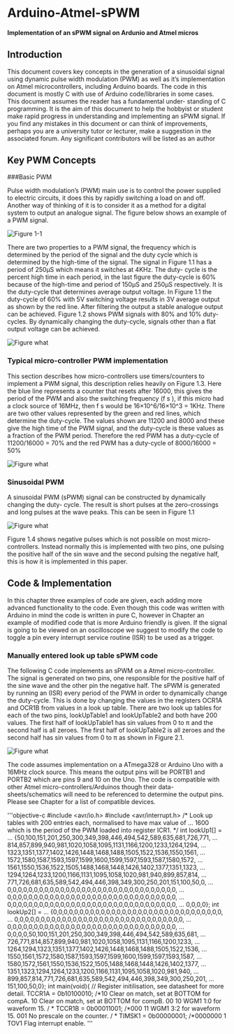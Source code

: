 # Arduino-Atmel-sPWM

#### Implementation of an sPWM signal on Ardunio and Atmel micros

## Introduction

This document covers key concepts in the generation of a sinusoidal signal using dynamic
pulse width modulation (PWM) as well as it’s implementation on Atmel microcontrollers,
including Arduino boards. The code in this document is mostly C with use of Arduino
code/libraries in some cases. This document assumes the reader has a fundamental under-
standing of C programming.
It is the aim of this document to help the hobbyist or student make rapid progress
in understanding and implementing an sPWM signal. If you find any mistakes in this
document or can think of improvements, perhaps you are a university tutor or lecturer,
make a suggestion in the associated forum. Any significant contributors will be listed as an
author

## Key PWM Concepts
###Basic PWM

Pulse width modulation’s (PWM) main use is to control the power supplied to electric
circuits, it does this by rapidly switching a load on and off. Another way of thinking of it
is to consider it as a method for a digital system to output an analogue signal. The figure below shows an example of a PWM signal.

![Figure 1-1](https://github.com/Terbytes/Arduino-Atmel-sPWM/blob/master/im/basicPWM_3.png?raw=true "Figure 1.1")

There are two properties to a PWM signal, the frequency which is determined by the period of the signal and the duty cycle which is determined by the high-time of the signal. The signal in Figure 1.1 has a period of 250μS which means it switches at 4KHz. The duty- cycle is the percent high time in each period, in the last figure the duty-cycle is 60% because of the high-time and period of 150μS and 250μS respectively. It is the duty-cycle that determines average output voltage. In Figure 1.1 the duty-cycle of 60% with 5V switching voltage results in 3V average output as shown by the red line. After filtering the output a stable analogue output can be achieved. Figure 1.2 shows PWM signals with 80% and 10% duty-cycles. By dynamically changing the duty-cycle, signals other than a flat output voltage can be achieved.

![Figure what](https://github.com/Terbytes/Arduino-Atmel-sPWM/blob/master/im/basicPWM_4.png?raw=true "Figure")

### Typical micro-controller PWM implementation

This section describes how micro-controllers use timers/counters to implement a PWM signal, this description relies heavily on Figure 1.3. Here the blue line represents a counter that resets after 16000, this gives the period of the PWM and also the switching frequency (f s ), if this micro had a clock source of 16MHz, then f s would be 16×10^6/16×10^3 = 1KHz. There are two other values represented by the green and red lines, which determine the duty-cycle. The values shown are 11200 and 8000 and these give the high time of the PWM signal, and the duty-cycle is these values as a fraction of the PWM period. Therefore the red PWM has a duty-cycle of 11200/16000 = 70% and the red PWM has a duty-cycle of 8000/16000 = 50%

![Figure what](https://github.com/Terbytes/Arduino-Atmel-sPWM/blob/master/im/sawtooth_counter_1.png?raw=true "Figure")

### Sinusoidal PWM

A sinusoidal PWM (sPWM) signal can be constructed by dynamically changing the duty-
cycle. The result is short pulses at the zero-crossings and long pulses at the wave peaks.
This can be seen in Figure 1.1

![Figure what](https://github.com/Terbytes/Arduino-Atmel-sPWM/blob/master/im/PWMsin_2.png?raw=true "Figure")

Figure 1.4 shows negative pulses which is not possible on most micro-controllers.
Instead normally this is implemented with two pins, one pulsing the positive half of the sin
wave and the second pulsing the negative half, this is how it is implemented in this paper.

## Code & Implementation

In this chapter three examples of code are given, each adding more advanced functionality
to the code. Even though this code was written with Arduino in mind the code is written
in pure C, however in Chapter an example of modified code that is more Arduino friendly
is given. If the signal is going to be viewed on an oscilloscope we suggest to modify the
code to toggle a pin every interrupt service routine (ISR) to be used as a trigger.

### Manually entered look up table sPWM code

The following C code implements an sPWM on a Atmel micro-controller. The signal
is generated on two pins, one responsible for the positive half of the sine wave and the other
pin the negative half. The sPWM is generated by running an (ISR) every period of the
PWM in order to dynamically change the duty-cycle. This is done by changing the values
in the registers OCR1A and OCR1B from values in a look up table. There are two look up
tables for each of the two pins, lookUpTable1 and lookUpTable2 and both have 200 values.
The first half of lookUpTable1 has sin values from 0 to π and the second half is all zeroes.
The first half of lookUpTable2 is all zeroes and the second half has sin values from 0 to π
as shown in Figure 2.1.

![Figure what](https://github.com/Terbytes/Arduino-Atmel-sPWM/blob/master/im/lookup_2.png?raw=true "Figure")

The code assumes implementation on a ATmega328 or Arduino Uno with a 16MHz
clock source. This means the output pins will be PORTB1 and PORTB2 which are pins 9
and 10 on the Uno. The code is compatible with other Atmel micro-controllers/Arduinos
though their data-sheets/schematics will need to be referenced to determine the output
pins. Please see Chapter for a list of compatible devices.

'''objective-c
#include <avr/io.h>
#include <avr/interrupt.h>
/* Look up tables with 200 entries each, normalised to have max value of ...
1600 which is the period of the PWM loaded into register ICR1. */
int lookUp1[] = ...
{50,100,151,201,250,300,349,398,446,494,542,589,635,681,726,771, ...
814,857,899,940,981,1020,1058,1095,1131,1166,1200,1233,1264,1294, ...
1323,1351,1377,1402,1426,1448,1468,1488,1505,1522,1536,1550,1561, ...
1572,1580,1587,1593,1597,1599,1600,1599,1597,1593,1587,1580,1572, ...
1561,1550,1536,1522,1505,1488,1468,1448,1426,1402,1377,1351,1323, ...
1294,1264,1233,1200,1166,1131,1095,1058,1020,981,940,899,857,814, ...
771,726,681,635,589,542,494,446,398,349,300,250,201,151,100,50,0, ...
0,0,0,0,0,0,0,0,0,0,0,0,0,0,0,0,0,0,0,0,0,0,0,0,0,0,0,0,0,0,0,0, ...
0,0,0,0,0,0,0,0,0,0,0,0,0,0,0,0,0,0,0,0,0,0,0,0,0,0,0,0,0,0,0,0, ...
0,0,0,0,0,0,0,0,0,0,0,0,0,0,0,0,0,0,0,0,0,0,0,0,0,0,0,0,0,0,0,0, ...
0,0,0,0};
int lookUp2[] = ...
{0,0,0,0,0,0,0,0,0,0,0,0,0,0,0,0,0,0,0,0,0,0,0,0,0,0,0,0,0,0,0,0, ...
0,0,0,0,0,0,0,0,0,0,0,0,0,0,0,0,0,0,0,0,0,0,0,0,0,0,0,0,0,0,0,0, ...
0,0,0,0,0,0,0,0,0,0,0,0,0,0,0,0,0,0,0,0,0,0,0,0,0,0,0,0,0,0,0,0, ...
0,0,0,0,50,100,151,201,250,300,349,398,446,494,542,589,635,681, ...
726,771,814,857,899,940,981,1020,1058,1095,1131,1166,1200,1233, ...
1264,1294,1323,1351,1377,1402,1426,1448,1468,1488,1505,1522,1536, ...
1550,1561,1572,1580,1587,1593,1597,1599,1600,1599,1597,1593,1587, ...
1580,1572,1561,1550,1536,1522,1505,1488,1468,1448,1426,1402,1377, ...
1351,1323,1294,1264,1233,1200,1166,1131,1095,1058,1020,981,940, ...
899,857,814,771,726,681,635,589,542,494,446,398,349,300,250,201, ...
151,100,50,0};
int main(void){
// Register initilisation, see datasheet for more detail.
TCCR1A = 0b10100010;
/*10 Clear on match, set at BOTTOM for compA.
10 Clear on match, set at BOTTOM for compB.
00
10 WGM1 1:0 for waveform 15.
/
*
TCCR1B = 0b00011001;
/*000
11 WGM1 3:2 for waveform 15.
001 No prescale on the counter.
/
*
TIMSK1 = 0b00000001;
/*0000000
1 TOV1 Flag interrupt enable.
'''